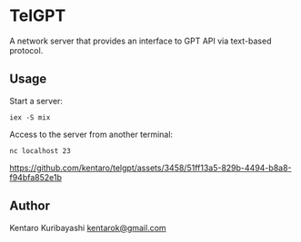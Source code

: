 # TelGPT

A network server that provides an interface to GPT API via text-based protocol.

## Usage

Start a server:

```
iex -S mix
```

Access to the server from another terminal:

```
nc localhost 23
```

https://github.com/kentaro/telgpt/assets/3458/51ff13a5-829b-4494-b8a8-f94bfa852e1b

## Author

Kentaro Kuribayashi <kentarok@gmail.com>
